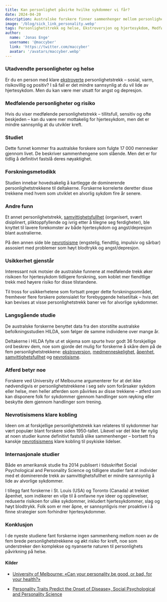 ```yaml
---
title: Kan personlighet påvirke hvilke sykdommer vi får?
date: 2024-04-20
description: Australske forskere finner sammenhenger mellom personlighetstrekk og alvorlige sykdommer.
image: '/blog/sick_link_personality.webp'
tags: Personlighetstrekk og helse, Ekstroversjon og hjertesykdom, Medfølende personlighet og risiko, Australsk helsestudie, Sammenheng mellom personlighetstrekk og sykdom, Samvittighetsfullhet og helsefordeler, Nevrotisisme og psykiske lidelser, Langsgående personlighetsforskning, HILDA-studien Australia, Atferdsmessige effekter på helse, Personlighet og forebyggende helse, Internasjonale studier om personlighet, Åpenhet og sykdomsforebygging, Personlighetstrekk og alvorlige sykdommer, Personlighetsvitenskap, Sosialpsykologisk og personlighetsvitenskap, Personlighetstrekk og kreftrisiko, Personlighetens innvirkning på helseutfall, Helseatferd og personlighet, Langsiktig helse og personlighetstrekk
author:
  name: 'Jonas Enge'
  username: '@maccyber'
  link: 'https://twitter.com/maccyber'
  avatar: '/avatars/maccyber.webp'
---
```


### Utadvendte personligheter og helse

Er du en person med klare [ekstroverte](/articles/extraversion) personlighetstrekk – sosial, varm, risikovillig og positiv? I så fall er det mindre sannsynlig at du vil lide av hjertesykdom. Men du kan være mer utsatt for angst og depresjon.

### Medfølende personligheter og risiko

Hvis du viser medfølende personlighetstrekk – tillitsfull, sensitiv og ofte beskjeden – kan du være mer mottakelig for hjertesykdom, men det er mindre sannsynlig at du utvikler kreft.

### Studiet

Dette funnet kommer fra australske forskere som fulgte 17 000 mennesker gjennom livet. De beskriver sammenhengene som slående. Men det er for tidlig å definitivt fastslå deres nøyaktighet.

### Forskningsmetodikk

Studien innebar hovedsakelig å kartlegge de dominerende personlighetstrekkene til deltakerne. Forskerne korrelerte deretter disse trekkene med hvem som utviklet en alvorlig sykdom fire år senere.

### Andre funn

Et annet personlighetstrekk, [samvittighetsfullhet](/articles/conscientiousness) (organisert, svært disiplinert, pliktoppfyllende og ivrig etter å tilegne seg ferdigheter), ble knyttet til lavere forekomster av både hjertesykdom og angst/depresjon blant australierne.

På den annen side ble [nevrotisisme](/articles/neuroticism) (engstelig, fiendtlig, impulsiv og sårbar) assosiert med problemer som høyt blodtrykk og angst/depresjon.

### Usikkerhet gjenstår

Interessant nok motsier de australske funnene at medfølende trekk øker risikoen for hjertesykdom tidligere forskning, som koblet mer fiendtlige trekk med høyere risiko for disse tilstandene.

Til tross for usikkerhetene som fortsatt preger dette forskningsområdet, fremhever flere forskere potensialet for forebyggende helsetiltak – hvis det kan bevises at visse personlighetstrekk baner vei for alvorlige sykdommer.

### Langsgående studie

De australske forskerne benyttet data fra den storstilte australske befolkningsstudien HILDA, som følger de samme individene over mange år.

Deltakerne i HILDA fylte ut et skjema som spurte hvor godt 36 forskjellige ord beskrev dem, noe som gjorde det mulig for forskerne å skåre dem på de fem personlighetstrekkene: [ekstroversjon](/articles/extraversion), [medmenneskelighet](/articles/agreeableness), [åpenhet](/articles/openness_to_experience), [samvittighetsfullhet](/articles/conscientiousness) og [nevrotisisme](/articles/neuroticism).

### Atferd betyr noe

Forskere ved University of Melbourne argumenterer for at det ikke nødvendigvis er personlighetstrekkene i seg selv som forårsaker sykdom eller helse, men heller atferden som påvirkes av disse trekkene – atferd som kan disponere folk for sykdommer gjennom handlinger som røyking eller beskytte dem gjennom handlinger som trening.

### Nevrotisismens klare kobling

Ideen om at forskjellige personlighetstrekk kan relateres til sykdommer har vært populær blant forskere siden 1950-tallet. Likevel var det ikke før nylig at noen studier kunne definitivt fastslå slike sammenhenger – bortsett fra kanskje [nevrotisismens](/articles/neuroticism) klare kobling til psykiske lidelser.

### Internasjonale studier

Både en amerikansk studie fra 2014 publisert i tidsskriftet Social Psychological and Personality Science og tidligere studier fant at individer med et dominerende trekk av samvittighetsfullhet er mindre sannsynlig å lide av alvorlige sykdommer.

I tillegg fant forskerne i St. Louis (USA) og Toronto (Canada) at trekket åpenhet, som indikerer en vilje til å omfavne nye ideer og opplevelser, reduserte risikoen for ulike sykdommer, inkludert hjertesykdommer, slag og høyt blodtrykk. Folk som er mer åpne, er sannsynligvis mer proaktive i å finne strategier som forhindrer hjertesykdommer.

### Konklusjon

I de nyeste studiene fant forskerne ingen sammenheng mellom noen av de fem brede personlighetstrekkene og økt risiko for kreft, noe som understreker den komplekse og nyanserte naturen til personlighets påvirkning på helse.

#### **Kilder**

- [University of Melbourne: «Can your personality be good, or bad, for your health?»](https://pdfs.semanticscholar.org/5d8f/dc3e9ae4edb9746d1f86e3f91112419595df.pdf)

- [Personality Traits Predict the Onset of Disease», Social Psychological and Personality Science](https://pdfs.semanticscholar.org/5d8f/dc3e9ae4edb9746d1f86e3f91112419595df.pdf)
